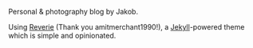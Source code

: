 Personal & photography blog by Jakob.

Using [Reverie](https://github.com/amitmerchant1990/reverie) (Thank you  amitmerchant1990!), a [Jekyll](https://jekyllrb.com/)-powered theme which is simple and opinionated.